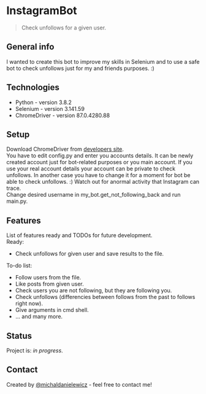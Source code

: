 # InstagramBot
> Check unfollows for a given user.

## General info
I wanted to create this bot to improve my skills in Selenium and to use a safe bot to check unfollows just for my and friends purposes. :)

## Technologies
* Python - version 3.8.2
* Selenium - version 3.141.59
* ChromeDriver - version 87.0.4280.88

## Setup
Download ChromeDriver from [developers site](https://chromedriver.chromium.org/).\
You have to edit config.py and enter you accounts details. It can be newly created account just for bot-related purposes or you main account. If you use your real account details your account can be private to check unfollows. In another case you have to change it for a moment for bot be able to check unfollows. :) Watch out for anormal activity that Instagram can trace.\
Change desired username in my_bot.get_not_following_back and run main.py.

## Features
List of features ready and TODOs for future development. \
Ready:
* Check unfollows for given user and save results to the file.

To-do list:
* Follow users from the file.
* Like posts from given user.
* Check users you are not following, but they are following you.
* Check unfollows (differencies between follows from the past to follows right now).
* Give arguments in cmd shell.
* ... and many more.

## Status
Project is: _in progress_.

## Contact
Created by [@michaldanielewicz](https://michaldanielewicz.github.io/) - feel free to contact me!

